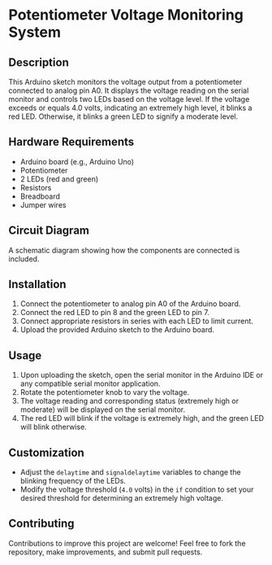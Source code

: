 # Potentiometer Voltage Monitoring System

## Description
This Arduino sketch monitors the voltage output from a potentiometer connected to analog pin A0. It displays the voltage reading on the serial monitor and controls two LEDs based on the voltage level. If the voltage exceeds or equals 4.0 volts, indicating an extremely high level, it blinks a red LED. Otherwise, it blinks a green LED to signify a moderate level.

## Hardware Requirements
- Arduino board (e.g., Arduino Uno)
- Potentiometer
- 2 LEDs (red and green)
- Resistors
- Breadboard
- Jumper wires

## Circuit Diagram
A schematic diagram showing how the components are connected is included.

## Installation
1. Connect the potentiometer to analog pin A0 of the Arduino board.
2. Connect the red LED to pin 8 and the green LED to pin 7.
3. Connect appropriate resistors in series with each LED to limit current.
4. Upload the provided Arduino sketch to the Arduino board.

## Usage
1. Upon uploading the sketch, open the serial monitor in the Arduino IDE or any compatible serial monitor application.
2. Rotate the potentiometer knob to vary the voltage.
3. The voltage reading and corresponding status (extremely high or moderate) will be displayed on the serial monitor.
4. The red LED will blink if the voltage is extremely high, and the green LED will blink otherwise.

## Customization
- Adjust the `delaytime` and `signaldelaytime` variables to change the blinking frequency of the LEDs.
- Modify the voltage threshold (`4.0` volts) in the `if` condition to set your desired threshold for determining an extremely high voltage.

## Contributing
Contributions to improve this project are welcome! Feel free to fork the repository, make improvements, and submit pull requests.
